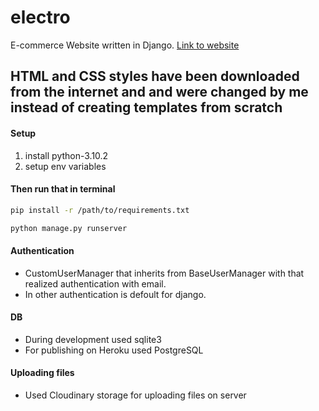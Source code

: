 # electro
E-commerce Website written in Django.
[Link to website](https://electro-webstore.herokuapp.com/)

## HTML and CSS styles have been downloaded from the internet and and were changed by me instead of creating templates from scratch 

#### Setup

1. install python-3.10.2
2. setup env variables 

#### Then run that in terminal

```bash
pip install -r /path/to/requirements.txt
```

```bash
python manage.py runserver
```

#### Authentication

- CustomUserManager that inherits from BaseUserManager with that realized authentication with email.
- In other authentication is defoult for django.

#### DB
- During development used sqlite3
- For publishing on Heroku used PostgreSQL

#### Uploading files
- Used Cloudinary storage for uploading files on server


